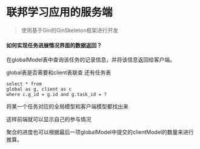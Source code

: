 # 联邦学习应用的服务端

> 使用基于Gin的GinSkeleton框架进行开发

#### 如何实现任务进展情况界面的数据返回？

在globalModel表中查询该任务的记录信息，并将该信息返回给客户端。

global表是否需要和client表联查 还有任务表

```shell
select * from 
global as g, client as c
where c.g_id = g.id and g.task_id = ?
```

将某一个任务对应的全局模型和客户端模型都找出来

这样前端就可以显示自己的参与情况

聚合的进度也可以根据最后一项globalModel中提交的clientModel的数量来进行推算。